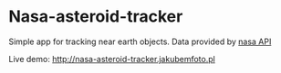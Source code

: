 # Nasa-asteroid-tracker

Simple app for tracking near earth objects.
Data provided by [nasa API](https://api.nasa.gov/api.html)

Live demo: http://nasa-asteroid-tracker.jakubemfoto.pl
